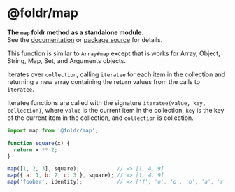 # @foldr/map

**The `map` foldr method as a standalone module.**    
See the [documentation](http://foldr.com/0.0.0/map) or [package source](https:/github.com/CloudVessel/foldr/blob/master/packages/categories/map/src/index.js) for details.

This function is similar to `Array#map` except that is works for Array, Object, String,
Map, Set, and Arguments objects.

Iterates over `collection`, calling `iteratee` for each item in the collection and returning
a new array containing the return values from the calls to `iteratee`.

Iteratee functions are called with the signature `iteratee(value, key, collection)`, where
`value` is the current item in the collection, `key` is the key of the current item in the
collection, and `collection` is collection.

```js
import map from '@foldr/map';

function square(x) {
  return x ** 2;
}

map([1, 2, 3], square);            // => [1, 4, 9]
map({ a: 1, b: 2, c: 3 }, square); // => [1, 4, 9]
map('foobar', identity);           // => ['f', 'o', 'o', 'b', 'a', 'r']
```
